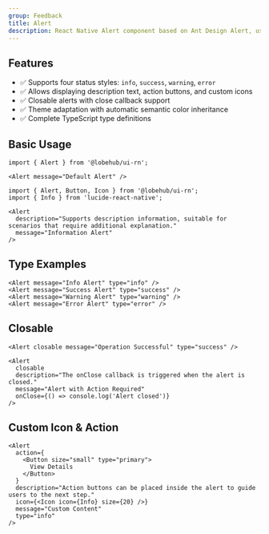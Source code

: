 ```yaml
---
group: Feedback
title: Alert
description: React Native Alert component based on Ant Design Alert, used to display important operational feedback information.
---
```


## Features

- ✅ Supports four status styles: `info`, `success`, `warning`, `error`
- ✅ Allows displaying description text, action buttons, and custom icons
- ✅ Closable alerts with close callback support
- ✅ Theme adaptation with automatic semantic color inheritance
- ✅ Complete TypeScript type definitions

## Basic Usage

```tsx
import { Alert } from '@lobehub/ui-rn';

<Alert message="Default Alert" />

import { Alert, Button, Icon } from '@lobehub/ui-rn';
import { Info } from 'lucide-react-native';

<Alert
  description="Supports description information, suitable for scenarios that require additional explanation."
  message="Information Alert"
/>
```

## Type Examples

```tsx
<Alert message="Info Alert" type="info" />
<Alert message="Success Alert" type="success" />
<Alert message="Warning Alert" type="warning" />
<Alert message="Error Alert" type="error" />
```

## Closable

```tsx
<Alert closable message="Operation Successful" type="success" />

<Alert
  closable
  description="The onClose callback is triggered when the alert is closed."
  message="Alert with Action Required"
  onClose={() => console.log('Alert closed')}
/>
```

## Custom Icon & Action

```tsx
<Alert
  action={
    <Button size="small" type="primary">
      View Details
    </Button>
  }
  description="Action buttons can be placed inside the alert to guide users to the next step."
  icon={<Icon icon={Info} size={20} />}
  message="Custom Content"
  type="info"
/>
```

